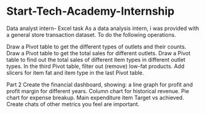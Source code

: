 # Start-Tech-Academy-Internship
Data analyst intern- Excel task
As a data analysis intern, i was provided with a general store transaction dataset. To do the following operations.

Draw a Pivot table to get the different types of outlets and their counts.
Draw a Pivot table to get the total sales for different outlets.
Draw a Pivot table to find out the total sales of different item types in different outlet types.
In the third Pivot table, filter out (remove) low-fat products.
Add slicers for item fat and item type in the last Pivot table.

Part 2
Create the financial dashboard, showing:
 a line graph for profit and profit margin for different years.
Column chart for historical revenue. 
Pie chart for expense breakup.
Main expenditure item Target vs achieved.
Create chats of other metrics you feel are important.
